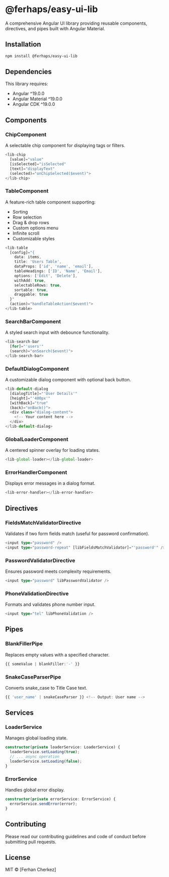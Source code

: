 # @ferhaps/easy-ui-lib

A comprehensive Angular UI library providing reusable components, directives, and pipes built with Angular Material.

## Installation

```bash
npm install @ferhaps/easy-ui-lib
```

## Dependencies

This library requires:
- Angular ^19.0.0
- Angular Material ^19.0.0
- Angular CDK ^19.0.0

## Components

### ChipComponent
A selectable chip component for displaying tags or filters.
```typescript
<lib-chip
  [value]="value"
  [isSelected]="isSelected"
  [text]="displayText"
  (selected)="onChipSelected($event)">
</lib-chip>
```

### TableComponent
A feature-rich table component supporting:
- Sorting
- Row selection
- Drag & drop rows
- Custom options menu
- Infinite scroll
- Customizable styles

```typescript
<lib-table
  [config]="{
    data: items,
    title: 'Users Table',
    dataProps: ['id', 'name', 'email'],
    tableHeadings: ['ID', 'Name', 'Email'],
    options: ['Edit', 'Delete'],
    withAdd: true,
    selectableRows: true,
    sortable: true,
    draggable: true
  }"
  (action)="handleTableAction($event)">
</lib-table>
```

### SearchBarComponent
A styled search input with debounce functionality.
```typescript
<lib-search-bar
  [for]="'users'"
  (search)="onSearch($event)">
</lib-search-bar>
```

### DefaultDialogComponent
A customizable dialog component with optional back button.
```typescript
<lib-default-dialog
  [dialogTitle]="'User Details'"
  [height]="'400px'"
  [withBack]="true"
  (back)="onBack()">
  <div class="dialog-content">
    <!-- Your content here -->
  </div>
</lib-default-dialog>
```

### GlobalLoaderComponent
A centered spinner overlay for loading states.
```typescript
<lib-global-loader></lib-global-loader>
```

### ErrorHandlerComponent
Displays error messages in a dialog format.
```typescript
<lib-error-handler></lib-error-handler>
```

## Directives

### FieldsMatchValidatorDirective
Validates if two form fields match (useful for password confirmation).
```typescript
<input type="password" />
<input type="password-repeat" [libFieldsMatchValidator]="'password'" />
```

### PasswordValidatorDirective
Ensures password meets complexity requirements.
```typescript
<input type="password" libPasswordValidator />
```

### PhoneValidationDirective
Formats and validates phone number input.
```typescript
<input type="tel" libPhoneValidation />
```

## Pipes

### BlankFillerPipe
Replaces empty values with a specified character.
```typescript
{{ someValue | blankFiller:'-' }}
```

### SnakeCaseParserPipe
Converts snake_case to Title Case text.
```typescript
{{ 'user_name' | snakeCaseParser }} <!-- Output: User name -->
```

## Services

### LoaderService
Manages global loading state.
```typescript
constructor(private loaderService: LoaderService) {
  loaderService.setLoading(true);
  // ... async operation
  loaderService.setLoading(false);
}
```

### ErrorService
Handles global error display.
```typescript
constructor(private errorService: ErrorService) {
  errorService.sendError(error);
}
```

## Contributing
Please read our contributing guidelines and code of conduct before submitting pull requests.

## License
MIT © [Ferhan Cherkez]